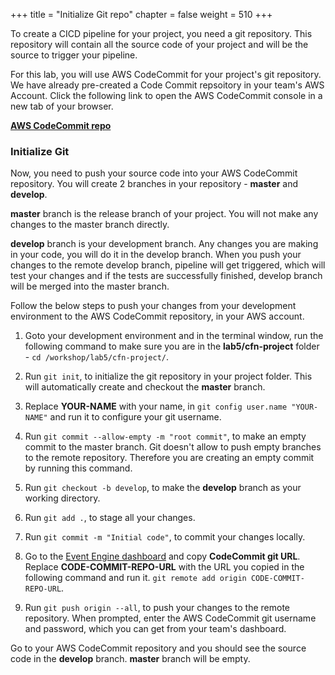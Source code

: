 +++
title = "Initialize Git repo"
chapter = false
weight = 510
+++

To create a CICD pipeline for your project, you need a git repository. This repository 
will contain all the source code of your project and will be the source to trigger your 
pipeline.

For this lab, you will use AWS CodeCommit for your project's git repository. We have 
already pre-created a Code Commit repsoitory in your team's AWS Account. Click the 
following link to open the AWS CodeCommit console in a new tab of your browser.

[**AWS CodeCommit repo**](https://us-west-2.console.aws.amazon.com/codesuite/codecommit/repositories/quiz-app/browse?region=us-west-2)

### Initialize Git

Now, you need to push your source code into your AWS CodeCommit repository. You will 
create 2 branches in your repository - **master** and **develop**. 

**master** branch is the release branch of your project. You will not make any changes 
to the master branch directly. 

**develop** branch is your development branch. Any changes you are making in your code, 
you will do it in the develop branch. When you push your changes to the remote develop 
branch, pipeline will get triggered, which will test your changes and if the tests are 
successfully finished, develop branch will be merged into the master branch.

Follow the below steps to push your changes from your development environment to the 
AWS CodeCommit repository, in your AWS account.

1. Goto your development environment and in the terminal window, run the following 
command to make sure you are in the **lab5/cfn-project** folder - 
`cd /workshop/lab5/cfn-project/`.

2. Run `git init`, to initialize the git repository in your project folder. This will 
automatically create and checkout the **master** branch.

3. Replace **YOUR-NAME** with your name, in `git config user.name "YOUR-NAME"` and run 
it to configure your git username.

4. Run `git commit --allow-empty -m "root commit"`, to make an empty commit to the 
master branch. Git doesn't allow to push empty branches to the remote repository. 
Therefore you are creating an empty commit by running this command.

5. Run `git checkout -b develop`, to make the **develop** branch as your working 
directory.

6. Run `git add .`, to stage all your changes.

7. Run `git commit -m "Initial code"`, to commit your changes locally.

8. Go to the [Event Engine dashboard](https://dashboard.eventengine.run/) and copy 
**CodeCommit git URL**. Replace **CODE-COMMIT-REPO-URL** with the URL you copied in the 
following command and run it. `git remote add origin CODE-COMMIT-REPO-URL`.

9. Run `git push origin --all`, to push your changes to the remote repository. When 
prompted, enter the AWS CodeCommit git username and password, which you can get from 
your team's dashboard.

Go to your AWS CodeCommit repository and you should see the source code in the 
**develop** branch. **master** branch will be empty.